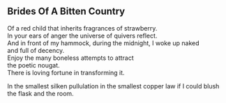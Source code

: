 Brides Of A Bitten Country
--------------------------
Of a red child that inherits fragrances of strawberry.  
In your ears of anger the universe of quivers reflect.  
And in front of my hammock, during the midnight, I woke up naked  
and full of decency.  
Enjoy the many boneless attempts to attract  
the poetic nougat.  
There is loving fortune in transforming it.  
  
In the smallest silken pullulation in the smallest copper law if I could blush the flask and the room.  
